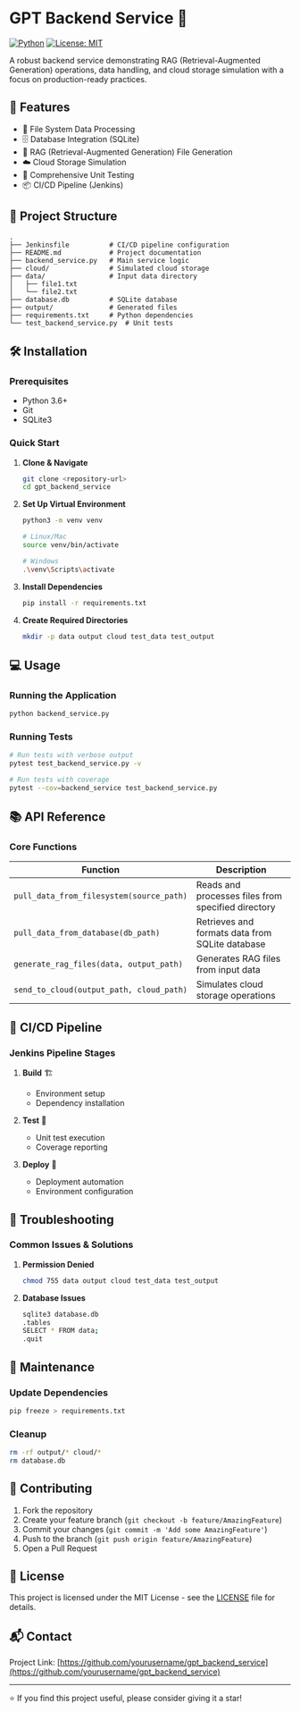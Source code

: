 # GPT Backend Service 🤖

[![Python](https://img.shields.io/badge/python-3.6+-blue.svg)](https://www.python.org/downloads/)
[![License: MIT](https://img.shields.io/badge/License-MIT-yellow.svg)](https://opensource.org/licenses/MIT)

A robust backend service demonstrating RAG (Retrieval-Augmented Generation) operations, data handling, and cloud storage simulation with a focus on production-ready practices.

## 🚀 Features

- 📂 File System Data Processing
- 🗄️ Database Integration (SQLite)
- 🔄 RAG (Retrieval-Augmented Generation) File Generation
- ☁️ Cloud Storage Simulation
- 🧪 Comprehensive Unit Testing
- 📦 CI/CD Pipeline (Jenkins)

## 📁 Project Structure

```plaintext
.
├── Jenkinsfile          # CI/CD pipeline configuration
├── README.md            # Project documentation
├── backend_service.py   # Main service logic
├── cloud/               # Simulated cloud storage
├── data/                # Input data directory
│   ├── file1.txt
│   └── file2.txt
├── database.db          # SQLite database
├── output/              # Generated files
├── requirements.txt     # Python dependencies
└── test_backend_service.py  # Unit tests
```

## 🛠️ Installation

### Prerequisites

- Python 3.6+
- Git
- SQLite3

### Quick Start

1. **Clone & Navigate**
   ```bash
   git clone <repository-url>
   cd gpt_backend_service
   ```

2. **Set Up Virtual Environment**
   ```bash
   python3 -m venv venv
   
   # Linux/Mac
   source venv/bin/activate
   
   # Windows
   .\venv\Scripts\activate
   ```

3. **Install Dependencies**
   ```bash
   pip install -r requirements.txt
   ```

4. **Create Required Directories**
   ```bash
   mkdir -p data output cloud test_data test_output
   ```

## 💻 Usage

### Running the Application

```bash
python backend_service.py
```

### Running Tests

```bash
# Run tests with verbose output
pytest test_backend_service.py -v

# Run tests with coverage
pytest --cov=backend_service test_backend_service.py
```

## 📚 API Reference

### Core Functions

| Function | Description |
|----------|-------------|
| `pull_data_from_filesystem(source_path)` | Reads and processes files from specified directory |
| `pull_data_from_database(db_path)` | Retrieves and formats data from SQLite database |
| `generate_rag_files(data, output_path)` | Generates RAG files from input data |
| `send_to_cloud(output_path, cloud_path)` | Simulates cloud storage operations |

## 🔄 CI/CD Pipeline

### Jenkins Pipeline Stages

1. **Build** 🏗️
   - Environment setup
   - Dependency installation

2. **Test** 🧪
   - Unit test execution
   - Coverage reporting

3. **Deploy** 🚀
   - Deployment automation
   - Environment configuration

## 🐛 Troubleshooting

### Common Issues & Solutions

1. **Permission Denied**
   ```bash
   chmod 755 data output cloud test_data test_output
   ```

2. **Database Issues**
   ```bash
   sqlite3 database.db
   .tables
   SELECT * FROM data;
   .quit
   ```

## 🧹 Maintenance

### Update Dependencies
```bash
pip freeze > requirements.txt
```

### Cleanup
```bash
rm -rf output/* cloud/*
rm database.db
```

## 🤝 Contributing

1. Fork the repository
2. Create your feature branch (`git checkout -b feature/AmazingFeature`)
3. Commit your changes (`git commit -m 'Add some AmazingFeature'`)
4. Push to the branch (`git push origin feature/AmazingFeature`)
5. Open a Pull Request

## 📝 License

This project is licensed under the MIT License - see the [LICENSE](LICENSE) file for details.

## 📬 Contact

Project Link: [https://github.com/yourusername/gpt_backend_service](https://github.com/yourusername/gpt_backend_service)

---

⭐️ If you find this project useful, please consider giving it a star!

